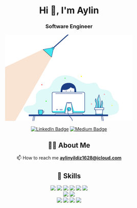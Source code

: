 
 <h1 align="center">Hi 👋, I'm Aylin</h1>
 <h3 align="center">Software Engineer</h3>
 <div align="center"><img src="dev.gif" width="400" height="270"  /> </div>
<div align="center">

[![LinkedIn Badge](https://img.shields.io/badge/LinkedIn-Profile-informational?style=flat&logo=linkedin&logoColor=white&color=0D76A8)](https://www.linkedin.com/in/aylinyildiz/)
[![Medium Badge](https://img.shields.io/badge/Medium-Profile-informational?style=flat&logo=medium&logoColor=white&color=1CA2F1)](https://medium.com/@yildizaylin)

</div>

<div align="center">

## 🙋‍♂️ About Me

<!-- 👨‍💻  I'm currently working on C#, .NET, HTML, CSS, JavaScript and ReactJs -->
<!-- <br> -->
📫 How to reach me **aylinyildiz1628@icloud.com**
<br/>

## 🚀 Skills

![](https://img.shields.io/badge/Code-HTML-informational?style=flat&logo=html5&logoColor=white&color=4AB197)
![](https://img.shields.io/badge/Code-React-informational?style=flat&logo=react&logoColor=white&color=4AB197)
![](https://img.shields.io/badge/Code-JavaScript-informational?style=flat&logo=JavaScript&logoColor=white&color=4AB197)
![](https://img.shields.io/badge/Code-CSharp-informational?style=flat&logo=c-sharp&logoColor=white&color=4AB197)
![](https://img.shields.io/badge/Code-.NET-informational?style=flat&logo=.net&logoColor=white&color=4AB197)
![](https://img.shields.io/badge/Code-MSSQL-informational?style=flat&logo=Microsoftsqlserver&logoColor=white&color=4AB197)
<br>
![](https://img.shields.io/badge/Style-CSS-informational?style=flat&logo=css3&logoColor=white&color=4AB197)
![](https://img.shields.io/badge/Style-Sass-informational?style=flat&logo=Sass&logoColor=white&color=4AB197)
<br>
![](https://img.shields.io/badge/Tools-GitHub-informational?style=flat&logo=GitHub&logoColor=white&color=4AB197)
![](https://img.shields.io/badge/Tools-NPM-informational?style=flat&logo=npm&logoColor=white&color=4AB197)
![](https://img.shields.io/badge/Tools-VisualStudio-informational?style=flat&logo=VisualStudio&logoColor=white&color=4AB197)
![](https://img.shields.io/badge/Tools-VisualStudioCode-informational?style=flat&logo=VisualStudioCode&logoColor=white&color=4AB197)



<!-- 
![](https://img.shields.io/badge/Tools-Docker-informational?style=flat&logo=docker&logoColor=white&color=4AB197) -->
<!-- 
<details>
<summary>📊 Github Stats</summary>

   <img  alt="" src="https://github-readme-stats.vercel.app/api?username=aylinyildiz&show_icons=true&count_private=true&theme=react&hide_border=true&bg_color=1A2B34" alt="aylinyildiz"  />
<img src="https://github-readme-stats.vercel.app/api/top-langs/?username=aylinyildiz&langs_count=8&count_private=true&layout=compact&theme=react&hide_border=true&bg_color=1A2B34" />
  <br/>  

</details> -->
</div>